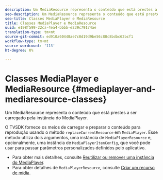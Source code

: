 ```yaml
---
description: Um MediaResource representa o conteúdo que está prestes a ser carregado pela instância do MediaPlayer.
seo-description: Um MediaResource representa o conteúdo que está prestes a ser carregado pela instância do MediaPlayer.
seo-title: Classes MediaPlayer e MediaResource
title: Classes MediaPlayer e MediaResource
uuid: e198f599-22ca-4ea4-bbbb-e239c79174ae
translation-type: tm+mt
source-git-commit: ed910a60440ae7c0d19d9be56c80c8bdbc62bcf1
workflow-type: tm+mt
source-wordcount: '113'
ht-degree: 0%

---
```



# Classes MediaPlayer e MediaResource {#mediaplayer-and-mediaresource-classes}

Um MediaResource representa o conteúdo que está prestes a ser carregado pela instância do MediaPlayer.

<!--<a id="section_431AB7221E0249BF949EC72EEB9B428A"></a>-->

O TVSDK fornece os meios de carregar e preparar o conteúdo para reprodução usando o método `replaceCurrentResource` em `MediaPlayer`. Esse método utiliza dois argumentos, uma instância de `MediaPlayerResource` e, opcionalmente, uma instância de `MediaPlayerItemConfig`, que você pode usar para passar parâmetros personalizados definidos pelo aplicativo.

* Para obter mais detalhes, consulte [Reutilizar ou remover uma instância do MediaPlayer](../../../../tvsdk-3x-android-prog/android-3x-content-playback-options-android2/mediaplayerobjects-working-with/android-3x-mediaplayer-reuse-or-remove.md).
* Para obter detalhes de `MediaPlayerResource`, consulte [Criar um recurso de mídia](../../../../tvsdk-3x-android-prog/android-3x-content-playback-options-android2/mediaplayer-initialize-for-video/android-3x-media-resource-create.md).